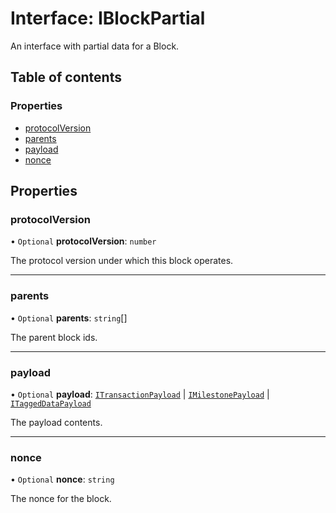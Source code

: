 # Interface: IBlockPartial

An interface with partial data for a Block.

## Table of contents

### Properties

- [protocolVersion](IBlockPartial.md#protocolversion)
- [parents](IBlockPartial.md#parents)
- [payload](IBlockPartial.md#payload)
- [nonce](IBlockPartial.md#nonce)

## Properties

### protocolVersion

• `Optional` **protocolVersion**: `number`

The protocol version under which this block operates.

___

### parents

• `Optional` **parents**: `string`[]

The parent block ids.

___

### payload

• `Optional` **payload**: [`ITransactionPayload`](ITransactionPayload.md) \| [`IMilestonePayload`](IMilestonePayload.md) \| [`ITaggedDataPayload`](ITaggedDataPayload.md)

The payload contents.

___

### nonce

• `Optional` **nonce**: `string`

The nonce for the block.
